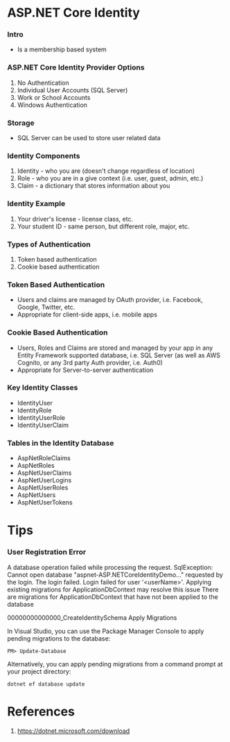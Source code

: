 # ASP.NET Core Identity 

### Intro
- Is a membership based system

### ASP.NET Core Identity Provider Options
1. No Authentication
2. Individual User Accounts (SQL Server)
3. Work or School Accounts
4. Windows Authentication

### Storage
- SQL Server can be used to store user related data

### Identity Components
1. Identity - who you are (doesn't change regardless of location)
2. Role - who you are in a give context (i.e. user, guest, admin, etc.)
3. Claim - a dictionary that stores information about you

### Identity Example
1. Your driver's license - license class, etc.
2. Your student ID - same person, but different role, major, etc.
 
### Types of Authentication
1. Token based authentication
2. Cookie based authentication

### Token Based Authentication
- Users and claims are managed by OAuth provider, i.e. Facebook, Google, Twitter, etc.
- Appropriate for client-side apps, i.e. mobile apps

### Cookie Based Authentication
- Users, Roles and Claims are stored and managed by your app in any Entity Framework supported database, i.e. SQL Server (as well as AWS Cognito, or any 3rd party Auth provider, i.e. Auth0)
- Appropriate for Server-to-server authentication

### Key Identity Classes
- IdentityUser
- IdentityRole
- IdentityUserRole
- IdentityUserClaim

### Tables in the Identity Database
- AspNetRoleClaims
- AspNetRoles
- AspNetUserClaims
- AspNetUserLogins
- AspNetUserRoles
- AspNetUsers
- AspNetUserTokens

# Tips

### User Registration Error
A database operation failed while processing the request.
SqlException: Cannot open database "aspnet-ASP.NETCoreIdentityDemo..." requested by the login. The login failed. Login failed for user '<domain>\<userName>'.
Applying existing migrations for ApplicationDbContext may resolve this issue
There are migrations for ApplicationDbContext that have not been applied to the database

00000000000000_CreateIdentitySchema
Apply Migrations

In Visual Studio, you can use the Package Manager Console to apply pending migrations to the database:
```
PM> Update-Database
```
Alternatively, you can apply pending migrations from a command prompt at your project directory:
```
dotnet ef database update
```

# References
1. https://dotnet.microsoft.com/download